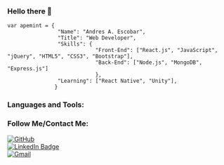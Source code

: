 ### Hello there 👋

```
var apemint = {
                "Name": "Andres A. Escobar",
                "Title": "Web Developer",
                "Skills": {
                            "Front-End": ["React.js", "JavaScript", "jQuery", "HTML5", "CSS3", "Bootstrap"],
                            "Back-End": ["Node.js", "MongoDB", "Express.js"]
                            },
                "Learning": ["React Native", "Unity"],
               }
```


### Languages and Tools:  
  
  
### Follow Me/Contact Me:
[![GitHub](https://img.shields.io/badge/GitHub-100000?style=for-the-badge&logo=github&logoColor=white)](https://www.github.com/apemint)  
[![LinkedIn Badge](https://img.shields.io/badge/LinkedIn-informational?style=flat&logo=linkedin&logoColor=white&color=0D76A8)](https://www.linkedin.com/in/andres-a-escobar/)  
[![Gmail](https://img.shields.io/badge/Escobar.Andres.Alfonso-c14438?style=flat&logo=Gmail&logoColor=white)](mailto:escobar.andres.alfonso@gmail.com)  
